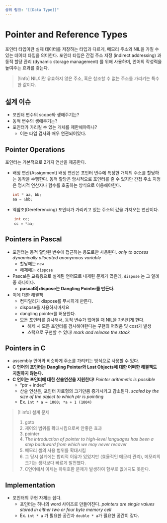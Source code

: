 ```yaml
---
상위 링크: "[[Data Type]]"
---
```

# Pointer and Reference Types
포인터 타입이란 실제 데이터를 저장하는 타입과 다르게, 메모리 주소와 NIL을 가질 수 있는 데이터 타입을 의미한다.  포인터 타입은 간접 주소 지정 (indirect addressing) 과 동적 할당 관리 (dynamic storage management) 를 위해 사용하며, 언어의 작성력을 높여주는 효과를 갖는다.

>[!info]
>NIL이란 유효하지 않은 주소, 혹은 참조할 수 없는 주소를 가리키는 특수한 값이다.

## 설계 이슈
- 포인터 변수의 scope와 생애주기는?
- 동적 변수의 생애주기는?
- 포인터가 가리킬 수 있는 개체를 제한해야하나?
    - 이는 타입 검사와 매우 연관되어있다.

## Pointer Operations
포인터는 기본적으로 2가지 연산을 제공한다.
- 배정 연산(Assignment)
배정 연산은 포인터 변수에 특정한 개체의 주소를 할당하는 동작을 수행한다. 동적 할당은 암시적으로 포인터를 줄 수 있지만 간접 주소 지정은 명시적 연산자나 함수를 호출하는 방식으로 이용해야한다.
    
    ```c
    int * aa, bb;
    aa = &bb;
    ```

- 역참조(Dereferencing)
포인터가 가리키고 있는 주소의 값을 가져오는 연산이다.
```c
    int cc;
    cc = *aa;
```

## Pointers in Pascal
    
- 포인터는 동적 할당된 변수에 접근하는 용도로만 사용된다. _only to access dynamically allocated anonymous variable_
    - 할당에는 `new`
    - 해제에는 `dispose`
- Pascal은 교육용으로 설계된 언어므로 내제된 문제가 많은데, `dispose` 는 그 일례 중 하나이다.
    - **pascal의 dispose는 Dangling Pointer를 만든다.**
- 이에 대한 해결책
    - 컴파일러가 dispose를 무시하게 만든다.
    - dispose를 사용하지마세요
    - dangling pointer를 허용한다.
    - 모든 포인터를 검사해서, 동적 변수가 없어질 때 NIL을 가리키게 한다.
        - 해제 시 모든 포인터를 검사해야한다는 구현의 어려움 및 cost가 발생
        - 스택으로 구현할 수 있다! _mark and release the stack_

## Pointers in C

- assembly 언어와 비슷하게 주소를 가리키는 방식으로 사용할 수 있다.
- **C 언어의 포인터는 Dangling Pointer와 Lost Objects에 대한 어떠한 해결책도 지원하지 않는다.**
- **C 언어는 포인터에 대한 산술연산을 지원한다!** _Pointer arithmetic is possible_
    - “ptr + index”
    - 산술 연산은, 포인터 자료형의 크기만큼 증가시키고 감소된다. _scaled by the size of the object to which ptr is pointing_
    - Ex. `int * a = 1000; *a + 1 (1004)`


> [! info]
> 설계 문제
> 1. goto
> 	1. 제어의 범위를 확대시킴으로써 안좋은 효과
> 2. pointer
> 	1. _The introduction of pointer to high-level languages has been a step backward from which we may never recover_
> 	2. 메모리 셀의 사용 범위를 확대시킴
> 	3. 그 당시 설계에는 합리적 이유가 있었지만 (효율적인 메모리 관리), 메모리의 크기는 생각보다 빠르게 발전했다.
> 	4. C언어에서 이제는 하위호환 문제가 발생하여 함부로 없애지도 못한다.
    


## Implementation
    
- 포인터의 구현 자체는 쉽다.
    - 포인터는 하나의 word 사이즈로 만들어진다. _pointers are single values stored in either two or four byte memory cell_
    - Ex. `int * a` 가 필요한 공간과 `double * a`가 필요한 공간이 같다.
